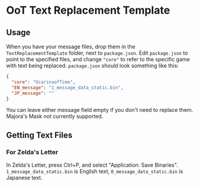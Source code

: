 # OoT Text Replacement Template
## Usage
When you have your message files, drop them in the `TextReplacementTemplate` folder, next to `package.json`. Edit `package.json` to point to the specified files, and change `"core"` to refer to the specific game with text being replaced. `package.json` should look something like this:
```json
{
  "core": "OcarinaofTime",
  "EN_message": "1_message_data_static.bin",
  "JP_message": ""
}
```
You can leave either message field empty if you don't need to replace them. Majora's Mask not currently supported.

## Getting Text Files
### For Zelda's Letter
In Zelda's Letter, press Ctrl+P, and select "Application: Save Binaries". `1_message_data_static.bin` is English text, `0_message_data_static.bin` is Japanese text.
